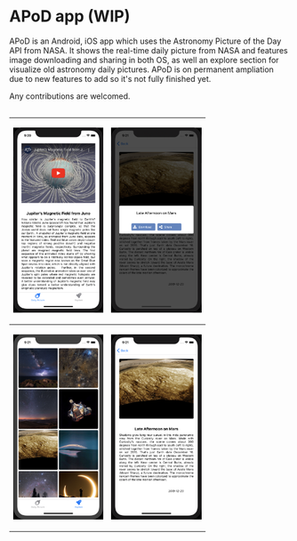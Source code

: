 # APoD app (WIP)
APoD is an Android, iOS app which uses the Astronomy Picture of the Day API from NASA.
It shows the real-time daily picture from NASA and features image downloading and sharing in both OS, as well an explore section for visualize old astronomy daily pictures.
APoD is on permanent ampliation due to new features to add so it's not fully finished yet.

Any contributions are welcomed.


<table style="width:70%; margin-top: 30px">
  <tr>
    <th>
      <p align="center">
        <img src="https://raw.githubusercontent.com/mavaras/APoD/master/res/daily_picture.png">
      </p>
    </th>
    <th>
      <p align="center">
        <img src="https://raw.githubusercontent.com/mavaras/APoD/master/res/download_share.png">
      </p>
    </th>
  </tr>
  <tr>
    <th>
      <p align="center">
        <img src="https://raw.githubusercontent.com/mavaras/APoD/master/res/explore.png">
      </p>
    </th>
    <th>
      <p align="center">
        <img src="https://raw.githubusercontent.com/mavaras/APoD/master/res/picture.png">
      </p>
    </th>
  </tr>
</table>
